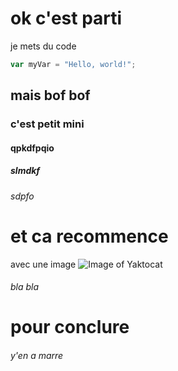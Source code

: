 # ok c'est parti
je mets du code
``` javascript
var myVar = "Hello, world!";
```
## mais bof bof
### c'est petit mini
#### qpkdfpqio
##### slmdkf
###### sdpfo
# et ca recommence
avec une image
![Image of Yaktocat](https://octodex.github.com/images/yaktocat.png)
###### bla bla
# pour conclure
###### y'en a marre
